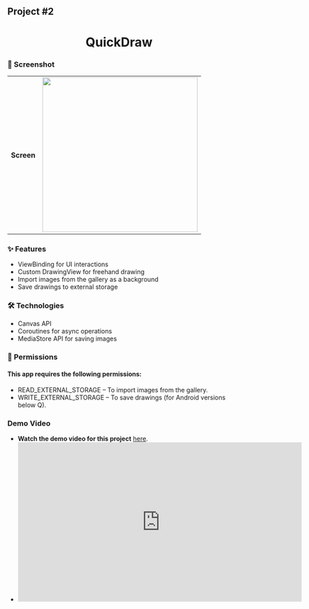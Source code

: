 ## Project #2

<div align="center">
  <h1>QuickDraw</h1>
</div>

### 📱 Screenshot
<table>
    <th> Screen</th>
    <td><img src="https://github.com/user-attachments/assets/385a2e48-2cdb-46a1-add2-e256d6ede47e" width="350"></td>
</table>

### ✨ Features
- ViewBinding for UI interactions  
- Custom DrawingView for freehand drawing
- Import images from the gallery as a background
- Save drawings to external storage
### 🛠️ Technologies
- Canvas API
- Coroutines for async operations
- MediaStore API for saving images

### 📜 Permissions
#### This app requires the following permissions:
- READ_EXTERNAL_STORAGE – To import images from the gallery.
- WRITE_EXTERNAL_STORAGE – To save drawings (for Android versions below Q).

### Demo Video
- **Watch the demo video for this project** [here](https://vimeo.com/1059115776).
- <iframe title="vimeo-player" src="https://player.vimeo.com/video/1059115776?h=96bd59b85d" width="640" height="360" frameborder="0"    allowfullscreen></iframe>
